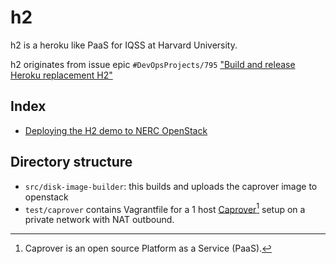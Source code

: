 # h2

h2 is a heroku like PaaS for IQSS at Harvard University.

h2 originates from issue epic `#DevOpsProjects/795` ["Build and release Heroku replacement H2"](https://github.com/hmdc/DevOpsProjects/issues/795)

## Index

* [Deploying the H2 demo to NERC OpenStack](doc/src/1-deploying-h2-nerc-openstack.md)

## Directory structure

* `src/disk-image-builder`: this builds and uploads the caprover image to openstack
* `test/caprover` contains Vagrantfile for a 1 host [Caprover](https://caprover.com/)[^caprover] setup on a private network with NAT outbound. 

[^caprover]: Caprover is an open source Platform as a Service (PaaS).